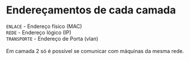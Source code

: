 # Endereçamentos de cada camada
`ENLACE` - Endereço físico (MAC) <br> 
`REDE` - Endereço lógico (IP) <br> 
`TRANSPORTE` - Endereço de Porta (vlan) <br> 
  <br> 
 Em camada 2 só é possível se comunicar com máquinas da mesma rede.
  <br> 
